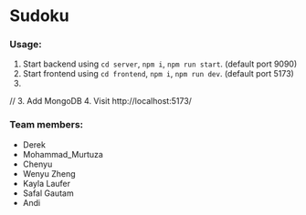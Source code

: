 # Sudoku
### Usage:

1. Start backend using `cd server`, `npm i`, `npm run start`. (default port 9090)
2. Start frontend using `cd frontend`, `npm i`, `npm run dev`. (default port 5173)
3. 
// 3. Add MongoDB
4. Visit http://localhost:5173/

### Team members:

* Derek
* Mohammad_Murtuza
* Chenyu
* Wenyu Zheng
* Kayla Laufer
* Safal Gautam
* Andi
